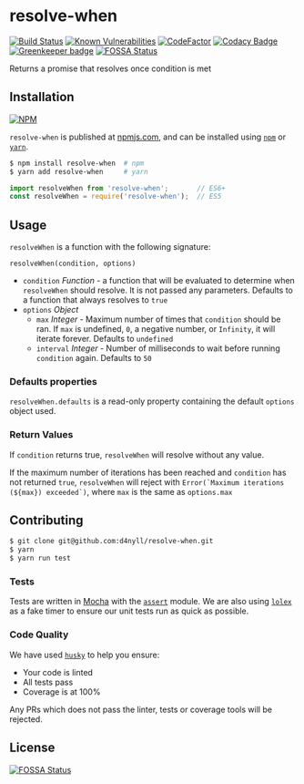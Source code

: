 # resolve-when

[![Build Status](https://travis-ci.org/d4nyll/resolve-when.svg?branch=master)](https://travis-ci.org/d4nyll/resolve-when)
[![Known Vulnerabilities](https://snyk.io/test/github/d4nyll/resolve-when/badge.svg?targetFile=package.json)](https://snyk.io/test/github/d4nyll/resolve-when?targetFile=package.json)
[![CodeFactor](https://www.codefactor.io/repository/github/d4nyll/resolve-when/badge)](https://www.codefactor.io/repository/github/d4nyll/resolve-when)
[![Codacy Badge](https://api.codacy.com/project/badge/Grade/971a7adcbbd447e98e08b988f6efa6f3)](https://www.codacy.com/app/d4nyll/resolve-when?utm_source=github.com&amp;utm_medium=referral&amp;utm_content=d4nyll/resolve-when&amp;utm_campaign=Badge_Grade)
[![Greenkeeper badge](https://badges.greenkeeper.io/d4nyll/resolve-when.svg)](https://greenkeeper.io/)
[![FOSSA Status](https://app.fossa.io/api/projects/git%2Bgithub.com%2Fd4nyll%2Fresolve-when.svg?type=shield)](https://app.fossa.io/projects/git%2Bgithub.com%2Fd4nyll%2Fresolve-when?ref=badge_shield)

Returns a promise that resolves once condition is met

## Installation

[![NPM](https://nodei.co/npm/resolve-when.png?compact=true)](https://nodei.co/npm/resolve-when/)

`resolve-when` is published at [npmjs.com](https://www.npmjs.com/), and can be installed using [`npm`](https://docs.npmjs.com/cli/npm) or [`yarn`](https://yarnpkg.com/lang/en/).

```bash
$ npm install resolve-when  # npm
$ yarn add resolve-when     # yarn
```

```js
import resolveWhen from 'resolve-when';       // ES6+
const resolveWhen = require('resolve-when');  // ES5
```

## Usage

`resolveWhen` is a function with the following signature:

```
resolveWhen(condition, options)
```

* `condition` _Function_ - a function that will be evaluated to determine when `resolveWhen` should resolve. It is not passed any parameters. Defaults to a function that always resolves to `true`
* `options` _Object_
  * `max` _Integer_ - Maximum number of times that `condition` should be ran. If `max` is undefined, `0`, a negative number, or `Infinity`, it will iterate forever. Defaults to `undefined`
  * `interval` _Integer_ - Number of milliseconds to wait before running `condition` again. Defaults to `50`

### Defaults properties

`resolveWhen.defaults` is a read-only property containing the default `options` object used.

### Return Values

If `condition` returns true, `resolveWhen` will resolve without any value.

If the maximum number of iterations has been reached and `condition` has not returned `true`, `resolveWhen` will reject with ``Error(`Maximum iterations (${max}) exceeded`)``, where `max` is the same as `options.max`

## Contributing

```bash
$ git clone git@github.com:d4nyll/resolve-when.git
$ yarn
$ yarn run test
```

### Tests

Tests are written in [Mocha](https://mochajs.org/) with the [`assert`](https://nodejs.org/api/assert.html) module. We are also using [`lolex`](https://github.com/sinonjs/lolex) as a fake timer to ensure our unit tests run as quick as possible. 

### Code Quality

We have used [`husky`](https://github.com/typicode/husky) to help you ensure:

* Your code is linted
* All tests pass
* Coverage is at 100%

Any PRs which does not pass the linter, tests or coverage tools will be rejected.

## License
[![FOSSA Status](https://app.fossa.io/api/projects/git%2Bgithub.com%2Fd4nyll%2Fresolve-when.svg?type=large)](https://app.fossa.io/projects/git%2Bgithub.com%2Fd4nyll%2Fresolve-when?ref=badge_large)
